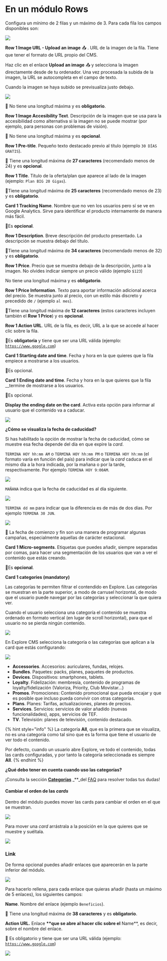 # En un módulo Rows

Configura un mínimo de 2 filas y un máximo de 3. Para cada fila los campos disponibles son:

![](../../.gitbook/assets/image%20%2844%29.png)

**Row 1 Image URL - Upload an image** 📤 . URL de la imagen de la fila. Tiene que tener el formato de URL propio del CMS.

Haz clic en el enlace **Upload an image** 📤 y selecciona la imagen directamente desde de tu ordenador. Una vez procesada la subida de la imagen, la URL se autocompleta en el campo de texto.

Cuando la imagen se haya subido se previsualiza justo debajo.

![](../../.gitbook/assets/image%20%2837%29.png)

🔅 No tiene una longitud máxima y es **obligatorio**.

**Row 1 Image Accesibility Text**. Descripción de la imagen que se usa para la accesibilidad como alternativa si la imagen no se puede mostrar \(por ejemplo, para personas con problemas de visión\).

🔅 No tiene una longitud máxima y es **opcional**.

**Row 1 Pre-title**. Pequeño texto destacado previo al título \(ejemplo `30 DÍAS GRATIS`\).

🔅 Tiene una longitud máxima de **27 caracteres** \(recomendado menos de 24\) y es **opcional**.

**Row 1 Title**. Título de la oferta/plan que aparece al lado de la imagen \(ejemplo: `Plan BIG 20 Gigas`\).

🔅Tiene una longitud máxima de **25 caracteres** \(recomendado menos de 23\) y es **obligatorio**.

**Card 1 Tracking Name**. Nombre que no ven los usuarios pero sí se ve en Google Analytics. Sirve para identificar el producto internamente de manera más fácil.

🔅Es **opcional**.

**Row 1 Description**. Breve descripción del producto presentado. La descripción se muestra debajo del título.

🔅Tiene una longitud máxima de **34 caracteres** \(recomendado menos de 32\) y es **obligatorio**.

**Row 1 Price**. Precio que se muestra debajo de la descripción, junto a la imagen. No olvides indicar siempre un precio válido \(ejemplo `$123`\)

No tiene una longitud máxima y es **obligatorio**.

**Row 1 Price Information**. Texto para aportar información adicional acerca del precio. Se muestra junto al precio, con un estilo más discreto y precedido de `/` \(ejemplo `al mes`\).

🔅Tiene una longitud máxima de **12 caracteres** \(estos caracteres incluyen también el **Row 1 Price**\) y es **opcional**.

**Row 1 Action URL**. URL de la fila, es decir, URL a la que se accede al hacer clic sobre la fila.

🔅Es **obligatoria** y tiene que ser una URL válida \(ejemplo: [`https://www.google.com`](https://www.google.com)\)

**Card 1 Starting date and time**. Fecha y hora en la que quieres que la fila empiece a mostrarse a los usuarios.

🔅Es opcional.

**Card 1 Ending date and time**. Fecha y hora en la que quieres que la fila \_\_termine de mostrarse a los usuarios.

🔅Es opcional.

**Display the ending date on the card**. Activa esta opción para informar al usuario que el contenido va a caducar.

![](../../.gitbook/assets/image%20%2827%29.png)

**¿Cómo se visualiza la fecha de caducidad?**

Si has habilitado la opción de mostrar la fecha de caducidad, cómo se muestre esa fecha depende del día en que expire la _card_.

`TERMINA HOY hh:mm AM` o `TERMINA HOY hh:mm PM` o `TERMINA HOY hh:mm` \(el formato varía en función del país\) para indicar que la _card_ caduca en el mismo día a la hora indicada, por la mañana o por la tarde, respectivamente. Por ejemplo `TERMINA HOY 9:00AM`.

![](../../.gitbook/assets/image%20%2834%29.png)

`MAÑANA` indica que la fecha de caducidad es al día siguiente.

![](../../.gitbook/assets/image%20%286%29.png)

`TERMINA dd mm` para indicar que la diferencia es de más de dos días. Por ejemplo `TERMINA 30 JUN`.

![](../../.gitbook/assets/image%20%2824%29.png)

🎯 La fecha de comienzo y fin son una manera de programar algunas campañas, especialmente aquellas de carácter estacional.

**Card 1 Micro-segments**. Etiquetas que puedes añadir, siempre separadas por comas, para hacer una segmentación de los usuarios que van a ver el contenido que estás creando.

🔅Es **opcional**.

**Card 1 categories \(mandatory\)**

Las categorías te permiten filtrar el contendido en Explore. Las categorías se muestran en la parte superior, a modo de carrusel horizontal, de modo que el usuario puede navegar por las categorías y seleccionar la que quiera ver.

Cuando el usuario selecciona una categoría el contenido se muestra ordenado en formato vertical \(en lugar de scroll horizontal\), para que el usuario no se pierda ningún contenido.

![](../../.gitbook/assets/categories_divices.png)

En Explore CMS selecciona la categoría o las categorías que aplican a la card que estás configurando:

![](../../.gitbook/assets/categories.png)

* **Accessories**. Accesorios: auriculares, fundas, relojes.
* **Bundles**. Paquetes: packs, planes, paquetes de productos.
* **Devices**. Dispositivos: smartphones, tablets.
* **Loyalty**. Fidelización: membresía, contenido de programas de loyalty/fidelización \(Valoriza, Priority, Club Movistar…\)
* **Promos**. Promociones: Contenido promocional que pueda encajar y que es posible que incluso pueda convivir con otras categorías.
* **Plans**. Planes: Tarifas, actualizaciones, planes de precios.
* **Services**. Servicios: servicios de valor añadido \(nuevas funcionalidades\), apps, servicios de TEF. 
* **TV**. Televisión: planes de televisión, contenido destacado.

{% hint style="info" %}
La categoría **All**, que es la primera que se visualiza, no es una categoría como tal sino que es la forma que tiene el usuario de ver todo el contenido.

Por defecto, cuando un usuario abre Explore, ve todo el contenido, todas las cards configuradas, y por tanto la categoría seleccionada es siempre **All**.
{% endhint %}

**¿Qué debo tener en cuenta cuando uso las categorías?**

¡Consulta la sección [**Categorías**](https://app.gitbook.com/@tef-novum/s/explore-cms/~/drafts/-LyYX2WN5Qc794RVRWmG/faq#categorias) _\*\*_del [FAQ](../../faq.md) para resolver todas tus dudas!

#### Cambiar el orden de las _cards_

Dentro del módulo puedes mover las cards para cambiar el orden en el que se muestran.

![](../../.gitbook/assets/drag-and-drop.png)

Para mover una _card_ arrástrala a la posición en la que quieres que se muestre y suéltala.

![](../../.gitbook/assets/drag-and-drop_demo.gif)

### Link

De forma opcional puedes añadir enlaces que aparecerán en la parte inferior del módulo.

![](../../.gitbook/assets/link_module.png)

Para hacerlo rellena, para cada enlace que quieras añadir \(hasta un máximo de 5 enlaces\), los siguientes campos:

**Name**. Nombre del enlace \(ejemplo `Beneficios`\).

🔅 Tiene una longitud máxima de **38 caracteres** y es **obligatorio**.

**Action URL.** Enlace **\*\*que se abre al hacer clic sobre el** Name\*\*, es decir, sobre el nombre del enlace.

🔅 Es obligatorio y tiene que ser una URL válida \(ejemplo: [`https://www.google.com`](https://www.google.com)\)

![](../../.gitbook/assets/row_link.png)


